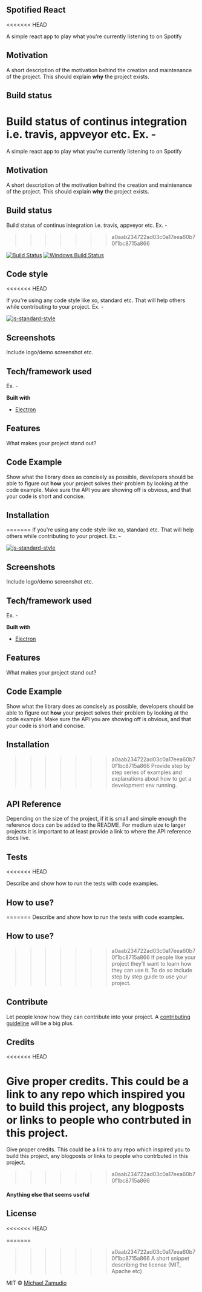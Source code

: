 ## Spotified React
<<<<<<< HEAD

A simple react app to play what you're currently listening to on Spotify

## Motivation

A short description of the motivation behind the creation and maintenance of the project. This should explain **why** the project exists.

## Build status

Build status of continus integration i.e. travis, appveyor etc. Ex. -
=======
A simple react app to play what you're currently listening to on Spotify

## Motivation
A short description of the motivation behind the creation and maintenance of the project. This should explain **why** the project exists.

## Build status
Build status of continus integration i.e. travis, appveyor etc. Ex. - 
>>>>>>> a0aab234722ad03c0a17eea60b70f1bc8715a866

[![Build Status](https://travis-ci.org/akashnimare/foco.svg?branch=master)](https://travis-ci.org/akashnimare/foco)
[![Windows Build Status](https://ci.appveyor.com/api/projects/status/github/akashnimare/foco?branch=master&svg=true)](https://ci.appveyor.com/project/akashnimare/foco/branch/master)

## Code style
<<<<<<< HEAD

If you're using any code style like xo, standard etc. That will help others while contributing to your project. Ex. -

[![js-standard-style](https://img.shields.io/badge/code%20style-standard-brightgreen.svg?style=flat)](https://github.com/feross/standard)

## Screenshots

Include logo/demo screenshot etc.

## Tech/framework used

Ex. -

<b>Built with</b>

- [Electron](https://electron.atom.io)

## Features

What makes your project stand out?

## Code Example

Show what the library does as concisely as possible, developers should be able to figure out **how** your project solves their problem by looking at the code example. Make sure the API you are showing off is obvious, and that your code is short and concise.

## Installation

=======
If you're using any code style like xo, standard etc. That will help others while contributing to your project. Ex. -

[![js-standard-style](https://img.shields.io/badge/code%20style-standard-brightgreen.svg?style=flat)](https://github.com/feross/standard)
 
## Screenshots
Include logo/demo screenshot etc.

## Tech/framework used
Ex. -

<b>Built with</b>
- [Electron](https://electron.atom.io)

## Features
What makes your project stand out?

## Code Example
Show what the library does as concisely as possible, developers should be able to figure out **how** your project solves their problem by looking at the code example. Make sure the API you are showing off is obvious, and that your code is short and concise.

## Installation
>>>>>>> a0aab234722ad03c0a17eea60b70f1bc8715a866
Provide step by step series of examples and explanations about how to get a development env running.

## API Reference

Depending on the size of the project, if it is small and simple enough the reference docs can be added to the README. For medium size to larger projects it is important to at least provide a link to where the API reference docs live.

## Tests
<<<<<<< HEAD

Describe and show how to run the tests with code examples.

## How to use?

=======
Describe and show how to run the tests with code examples.

## How to use?
>>>>>>> a0aab234722ad03c0a17eea60b70f1bc8715a866
If people like your project they’ll want to learn how they can use it. To do so include step by step guide to use your project.

## Contribute

Let people know how they can contribute into your project. A [contributing guideline](https://github.com/zulip/zulip-electron/blob/master/CONTRIBUTING.md) will be a big plus.

## Credits
<<<<<<< HEAD

Give proper credits. This could be a link to any repo which inspired you to build this project, any blogposts or links to people who contrbuted in this project.
=======
Give proper credits. This could be a link to any repo which inspired you to build this project, any blogposts or links to people who contrbuted in this project. 
>>>>>>> a0aab234722ad03c0a17eea60b70f1bc8715a866

#### Anything else that seems useful

## License
<<<<<<< HEAD

=======
>>>>>>> a0aab234722ad03c0a17eea60b70f1bc8715a866
A short snippet describing the license (MIT, Apache etc)

MIT © [Michael Zamudio](2020)

